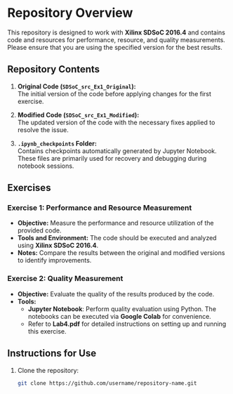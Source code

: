 # Repository Overview

This repository is designed to work with **Xilinx SDSoC 2016.4** and contains code and resources for performance, resource, and quality measurements. Please ensure that you are using the specified version for the best results.

## Repository Contents

1. **Original Code (`SDSoC_src_Ex1_Original`):**  
   The initial version of the code before applying changes for the first exercise.

2. **Modified Code (`SDSoC_src_Ex1_Modified`):**  
   The updated version of the code with the necessary fixes applied to resolve the issue.

3. **`.ipynb_checkpoints` Folder:**  
   Contains checkpoints automatically generated by Jupyter Notebook. These files are primarily used for recovery and debugging during notebook sessions.

## Exercises

### Exercise 1: Performance and Resource Measurement  
- **Objective:** Measure the performance and resource utilization of the provided code.
- **Tools and Environment:** The code should be executed and analyzed using **Xilinx SDSoC 2016.4**.
- **Notes:** Compare the results between the original and modified versions to identify improvements.

### Exercise 2: Quality Measurement  
- **Objective:** Evaluate the quality of the results produced by the code.
- **Tools:**  
  - **Jupyter Notebook**: Perform quality evaluation using Python. The notebooks can be executed via **Google Colab** for convenience.  
  - Refer to **Lab4.pdf** for detailed instructions on setting up and running this exercise.

## Instructions for Use

1. Clone the repository:
   ```bash
   git clone https://github.com/username/repository-name.git

